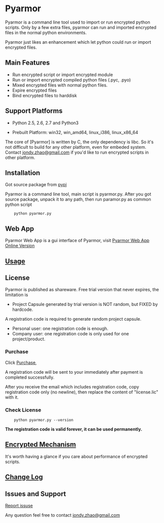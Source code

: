 # Pyarmor

Pyarmor is a command line tool used to import or run encrypted python
scripts. Only by a few extra files, pyarmor can run and imported
encrypted files in the normal python environments.

Pyarmor just likes an enhancement which let python could run or import
encrypted files.

## Main Features

- Run encrypted script or import encrypted module
- Run or import encrypted compiled python files (.pyc, .pyo)
- Mixed encrypted files with normal python files.
- Expire encrypted files
- Bind encrypted files to harddisk

## Support Platforms

- Python 2.5, 2.6, 2.7 and Python3

- Prebuilt Platform: win32, win_amd64, linux_i386, linux_x86_64

The core of [Pyarmor] is written by C, the only dependency is libc. So
it's not difficult to build for any other platform, even for embeded
system. Contact <jondy.zhao@gmail.com> if you'd like to run encrypted
scripts in other platform.

## Installation

Got source package from [pypi](https://pypi.python.org/pypi/pyarmor)

Pyarmor is a command line tool, main script is pyarmor.py. After you
got source package, unpack it to any path, then run paramor.py as
common python script

```
    python pyarmor.py
```

## Web App

Pyarmor Web App is a gui interface of Pyarmor, visit [Pyarmor Web App Online Version](http://pyarmor.dashingsoft.com:9096)

## [Usage](src/usage.md)

## License

Pyarmor is published as shareware. Free trial version that never expires, the limitation is

- Project Capsule generated by trial version is NOT random, but FIXED by hardcode.

A registration code is required to generate random project capsule.

- Personal user: one registration code is enough.
- Company user: one registration code is only used for one project/product.

### Purchase

Click [Purchase](https://shopper.mycommerce.com/checkout/cart/add/55259-1),

A registration code will be sent to your immediately after payment is completed successfully.

After you receive the email which includes registration code, copy
registration code only (no newline), then replace the content of
"license.lic" with it.

### Check License

```
    python pyarmor.py --version
```

**The registration code is valid forever, it can be used permanently.**

## [Encrypted Mechanism](src/mechanism.md)

It's worth having a glance if you care about performance of encrypted scripts.

## [Change Log](ChangeLog.rst)

## Issues and Support

[Report issuse](https://github.com/dashingsoft/pyarmor/issues)

Any question feel free to contact <jondy.zhao@gmail.com>
